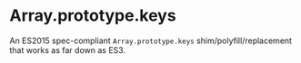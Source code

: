 # Array.prototype.keys
An ES2015 spec-compliant `Array.prototype.keys` shim/polyfill/replacement that works as far down as ES3.
